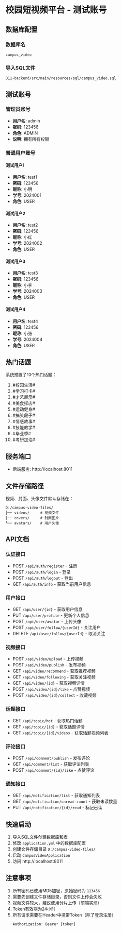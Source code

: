 # 校园短视频平台 - 测试账号

## 数据库配置

### 数据库名
```
campus_video
```

### 导入SQL文件
```
011-backend/src/main/resources/sql/campus_video.sql
```

## 测试账号

### 管理员账号
- **用户名**: admin
- **密码**: 123456
- **角色**: ADMIN
- **说明**: 拥有所有权限

### 普通用户账号

#### 测试用户1
- **用户名**: test1
- **密码**: 123456
- **昵称**: 小明
- **学号**: 2024001
- **角色**: USER

#### 测试用户2
- **用户名**: test2
- **密码**: 123456
- **昵称**: 小红
- **学号**: 2024002
- **角色**: USER

#### 测试用户3
- **用户名**: test3
- **密码**: 123456
- **昵称**: 小李
- **学号**: 2024003
- **角色**: USER

#### 测试用户4
- **用户名**: test4
- **密码**: 123456
- **昵称**: 小张
- **学号**: 2024004
- **角色**: USER

## 热门话题

系统预置了10个热门话题：
1. #校园生活#
2. #学习打卡#
3. #才艺展示#
4. #美食探店#
5. #运动健身#
6. #搞笑段子#
7. #情感故事#
8. #技能教学#
9. #毕业季#
10. #考研加油#

## 服务端口

- 后端服务: http://localhost:8011

## 文件存储路径

视频、封面、头像文件默认存储在：
```
D:/campus-video-files/
├── videos/     # 视频文件
├── covers/     # 封面图片
└── avatars/    # 用户头像
```

## API文档

### 认证接口
- POST `/api/auth/register` - 注册
- POST `/api/auth/login` - 登录
- POST `/api/auth/logout` - 登出
- GET `/api/auth/info` - 获取当前用户信息

### 用户接口
- GET `/api/user/{id}` - 获取用户信息
- PUT `/api/user/profile` - 更新个人信息
- POST `/api/user/avatar` - 上传头像
- POST `/api/user/follow/{userId}` - 关注用户
- DELETE `/api/user/follow/{userId}` - 取消关注

### 视频接口
- POST `/api/video/upload` - 上传视频
- POST `/api/video/publish` - 发布视频
- GET `/api/video/recommend` - 获取推荐视频
- GET `/api/video/following` - 获取关注视频
- GET `/api/video/{id}` - 获取视频详情
- POST `/api/video/{id}/like` - 点赞视频
- POST `/api/video/{id}/collect` - 收藏视频

### 话题接口
- GET `/api/topic/hot` - 获取热门话题
- GET `/api/topic/{id}` - 获取话题详情
- GET `/api/topic/{id}/videos` - 获取话题视频列表

### 评论接口
- POST `/api/comment/publish` - 发布评论
- GET `/api/comment/list` - 获取评论列表
- POST `/api/comment/{id}/like` - 点赞评论

### 通知接口
- GET `/api/notification/list` - 获取通知列表
- GET `/api/notification/unread-count` - 获取未读数量
- PUT `/api/notification/{id}/read` - 标记已读

## 快速启动

1. 导入SQL文件创建数据库和表
2. 修改 `application.yml` 中的数据库配置
3. 创建文件存储目录 `D:/campus-video-files/`
4. 启动 `CampusVideoApplication`
5. 访问 http://localhost:8011

## 注意事项

1. 所有密码已使用MD5加密，原始密码为 `123456`
2. 需要先创建文件存储目录，否则文件上传会失败
3. 视频文件较大，建议使用分片上传（前端实现）
4. Token有效期为24小时
5. 所有请求需要在Header中携带Token（除了登录注册）
   ```
   Authorization: Bearer {token}
   ```

